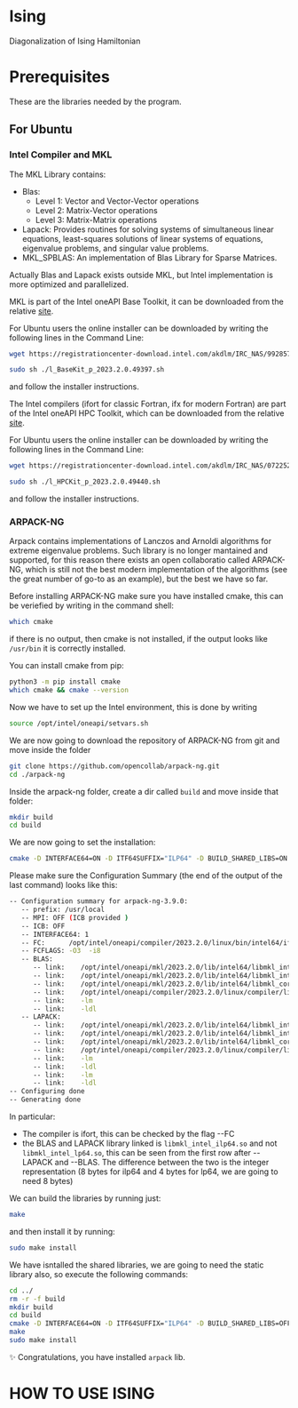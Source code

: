# Ising #
Diagonalization of Ising Hamiltonian

# Prerequisites #
These are the libraries needed by the program.
## For Ubuntu ##
### Intel Compiler and MKL ###
  The MKL Library contains:

* Blas:
    * Level 1: Vector and Vector-Vector operations
    * Level 2: Matrix-Vector operations
    * Level 3: Matrix-Matrix operations
* Lapack: Provides routines for solving systems of simultaneous linear equations, least-squares solutions of linear systems of equations, eigenvalue problems, and singular value problems.
* MKL_SPBLAS: An implementation of Blas Library for Sparse Matrices.

Actually Blas and Lapack exists outside MKL, but Intel implementation is more optimized and parallelized.

MKL is part of the Intel oneAPI Base Toolkit, it can be downloaded from the relative [site](https://www.intel.com/content/www/us/en/developer/tools/oneapi/base-toolkit-download.html).

For Ubuntu users the online installer can be downloaded by writing the following lines in the Command Line:

```bash
wget https://registrationcenter-download.intel.com/akdlm/IRC_NAS/992857b9-624c-45de-9701-f6445d845359/l_BaseKit_p_2023.2.0.49397.sh

sudo sh ./l_BaseKit_p_2023.2.0.49397.sh
```
and follow the installer instructions.

The Intel compilers (ifort for classic Fortran, ifx for modern Fortran) are part of the Intel oneAPI HPC Toolkit, which can be downloaded from the relative [site](https://www.intel.com/content/www/us/en/developer/tools/oneapi/hpc-toolkit-download.html).

For Ubuntu users the online installer can be downloaded by writing the following lines in the Command Line:

```bash
wget https://registrationcenter-download.intel.com/akdlm/IRC_NAS/0722521a-34b5-4c41-af3f-d5d14e88248d/l_HPCKit_p_2023.2.0.49440.sh

sudo sh ./l_HPCKit_p_2023.2.0.49440.sh
```
and follow the installer instructions.

### ARPACK-NG ###
Arpack contains implementations of Lanczos and Arnoldi algorithms for extreme eigenvalue problems. Such library is no longer mantained and supported, for this reason there exists an open collaboratio called ARPACK-NG, which is still not the
best modern implementation of the algorithms (see the great number of go-to as an example), but the best we have so far. 

Before installing ARPACK-NG make sure you have installed cmake, this can be veriefied by writing in the command shell:
```bash
which cmake
```
if there is no output, then cmake is not installed, if the output looks like `/usr/bin` it is correctly installed. 

You can install cmake from pip:

```bash
python3 -m pip install cmake
which cmake && cmake --version
```

Now we have to set up the Intel environment, this is done by writing
```bash
source /opt/intel/oneapi/setvars.sh
```

We are now going to download the repository of ARPACK-NG from git and move inside the folder

```bash
git clone https://github.com/opencollab/arpack-ng.git
cd ./arpack-ng
```

Inside the arpack-ng folder, create a dir called `build` and move inside that folder:
```bash
mkdir build
cd build
```

We are now going to set the installation:

```bash
cmake -D INTERFACE64=ON -D ITF64SUFFIX="ILP64" -D BUILD_SHARED_LIBS=ON -D BLA_VENDOR=Intel10_64ilp ..
```

Please make sure the Configuration Summary (the end of the output of the last command) looks like this:
```bash
-- Configuration summary for arpack-ng-3.9.0:
   -- prefix: /usr/local
   -- MPI: OFF (ICB provided )
   -- ICB: OFF
   -- INTERFACE64: 1
   -- FC:      /opt/intel/oneapi/compiler/2023.2.0/linux/bin/intel64/ifort
   -- FCFLAGS: -O3  -i8
   -- BLAS:
      -- link:    /opt/intel/oneapi/mkl/2023.2.0/lib/intel64/libmkl_intel_ilp64.so
      -- link:    /opt/intel/oneapi/mkl/2023.2.0/lib/intel64/libmkl_intel_thread.so
      -- link:    /opt/intel/oneapi/mkl/2023.2.0/lib/intel64/libmkl_core.so
      -- link:    /opt/intel/oneapi/compiler/2023.2.0/linux/compiler/lib/intel64_lin/libiomp5.so
      -- link:    -lm
      -- link:    -ldl
   -- LAPACK:
      -- link:    /opt/intel/oneapi/mkl/2023.2.0/lib/intel64/libmkl_intel_ilp64.so
      -- link:    /opt/intel/oneapi/mkl/2023.2.0/lib/intel64/libmkl_intel_thread.so
      -- link:    /opt/intel/oneapi/mkl/2023.2.0/lib/intel64/libmkl_core.so
      -- link:    /opt/intel/oneapi/compiler/2023.2.0/linux/compiler/lib/intel64_lin/libiomp5.so
      -- link:    -lm
      -- link:    -ldl
      -- link:    -lm
      -- link:    -ldl
-- Configuring done
-- Generating done

```
In particular:
  * The compiler is ifort, this can be checked by the flag --FC
  * the BLAS and LAPACK library linked is `libmkl_intel_ilp64.so` and not `libmkl_intel_lp64.so`, this can be seen from the first row after --LAPACK and --BLAS. The difference between the two is the integer representation (8 bytes for ilp64 and
    4 bytes for lp64, we are going to need 8 bytes)

We can build the libraries by running just: 
```bash
make
```
and then install it by running:
```bash
sudo make install
```

We have isntalled the shared libraries, we are going to need the static library also, so execute the following commands:
```bash
cd ../
rm -r -f build
mkdir build
cd build
cmake -D INTERFACE64=ON -D ITF64SUFFIX="ILP64" -D BUILD_SHARED_LIBS=OFF -D BLA_VENDOR=Intel10_64ilp ..
make
sudo make install
```
✨ Congratulations, you have installed `arpack` lib.

# HOW TO USE ISING #

